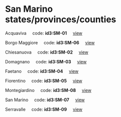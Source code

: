 # San Marino states/provinces/counties
Acquaviva&nbsp;&nbsp;&nbsp;&nbsp;&nbsp;code: **id3:SM-01**&nbsp;&nbsp;&nbsp;&nbsp;&nbsp;[view](../../export/geojson/medium/id3/sm/01.geojson)&nbsp;&nbsp;&nbsp;&nbsp;&nbsp;


Borgo Maggiore&nbsp;&nbsp;&nbsp;&nbsp;&nbsp;code: **id3:SM-06**&nbsp;&nbsp;&nbsp;&nbsp;&nbsp;[view](../../export/geojson/medium/id3/sm/06.geojson)&nbsp;&nbsp;&nbsp;&nbsp;&nbsp;


Chiesanuova&nbsp;&nbsp;&nbsp;&nbsp;&nbsp;code: **id3:SM-02**&nbsp;&nbsp;&nbsp;&nbsp;&nbsp;[view](../../export/geojson/medium/id3/sm/02.geojson)&nbsp;&nbsp;&nbsp;&nbsp;&nbsp;


Domagnano&nbsp;&nbsp;&nbsp;&nbsp;&nbsp;code: **id3:SM-03**&nbsp;&nbsp;&nbsp;&nbsp;&nbsp;[view](../../export/geojson/medium/id3/sm/03.geojson)&nbsp;&nbsp;&nbsp;&nbsp;&nbsp;


Faetano&nbsp;&nbsp;&nbsp;&nbsp;&nbsp;code: **id3:SM-04**&nbsp;&nbsp;&nbsp;&nbsp;&nbsp;[view](../../export/geojson/medium/id3/sm/04.geojson)&nbsp;&nbsp;&nbsp;&nbsp;&nbsp;


Fiorentino&nbsp;&nbsp;&nbsp;&nbsp;&nbsp;code: **id3:SM-05**&nbsp;&nbsp;&nbsp;&nbsp;&nbsp;[view](../../export/geojson/medium/id3/sm/05.geojson)&nbsp;&nbsp;&nbsp;&nbsp;&nbsp;


Montegiardino&nbsp;&nbsp;&nbsp;&nbsp;&nbsp;code: **id3:SM-08**&nbsp;&nbsp;&nbsp;&nbsp;&nbsp;[view](../../export/geojson/medium/id3/sm/08.geojson)&nbsp;&nbsp;&nbsp;&nbsp;&nbsp;


San Marino&nbsp;&nbsp;&nbsp;&nbsp;&nbsp;code: **id3:SM-07**&nbsp;&nbsp;&nbsp;&nbsp;&nbsp;[view](../../export/geojson/medium/id3/sm/07.geojson)&nbsp;&nbsp;&nbsp;&nbsp;&nbsp;


Serravalle&nbsp;&nbsp;&nbsp;&nbsp;&nbsp;code: **id3:SM-09**&nbsp;&nbsp;&nbsp;&nbsp;&nbsp;[view](../../export/geojson/medium/id3/sm/09.geojson)&nbsp;&nbsp;&nbsp;&nbsp;&nbsp;

